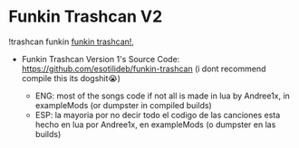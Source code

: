 # Funkin Trashcan V2
!trashcan funkin
[funkin trashcan!](https://gamebanana.com/mods/468087),

* Funkin Trashcan Version 1's Source Code: https://github.com/esotilideb/funkin-trashcan (i dont recommend compile this its dogshit😭)

  * ENG: most of the songs code if not all is made in lua by Andree1x, in exampleMods (or dumpster in compiled builds)
  * ESP: la mayoria por no decir todo el codigo de las canciones esta hecho en lua por Andree1x, en exampleMods (o dumpster en las builds)

